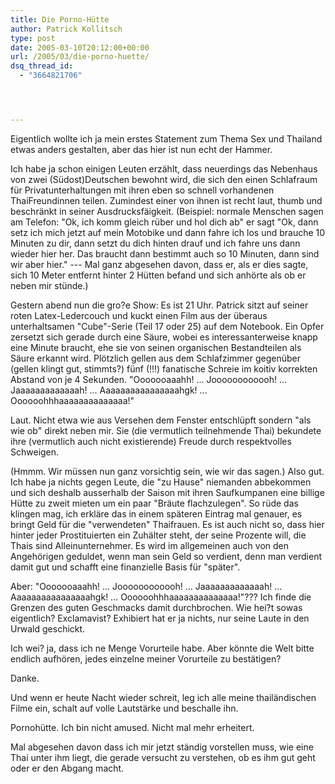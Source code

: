 ```yaml
---
title: Die Porno-Hütte
author: Patrick Kollitsch
type: post
date: 2005-03-10T20:12:00+00:00
url: /2005/03/die-porno-huette/
dsq_thread_id:
  - "3664821706"




---
```

Eigentlich wollte ich ja mein erstes Statement zum Thema Sex und Thailand etwas anders gestalten, aber das hier ist nun echt der Hammer. 

Ich habe ja schon einigen Leuten erzählt, dass neuerdings das Nebenhaus von zwei (Südost)Deutschen bewohnt wird, die sich den einen Schlafraum für Privatunterhaltungen mit ihren eben so schnell vorhandenen ThaiFreundinnen teilen. Zumindest einer von ihnen ist recht laut, thumb und beschränkt in seiner Ausdrucksfäigkeit. (Beispiel: normale Menschen sagen am Telefon: "Ok, ich komm gleich rüber und hol dich ab" er sagt "Ok, dann setz ich mich jetzt auf mein Motobike und dann fahre ich los und brauche 10 Minuten zu dir, dann setzt du dich hinten drauf und ich fahre uns dann wieder hier her. Das braucht dann bestimmt auch so 10 Minuten, dann sind wir aber hier." --- Mal ganz abgesehen davon, dass er, als er dies sagte, sich 10 Meter entfernt hinter 2 Hütten befand und sich anhörte als ob er neben mir stünde.)

Gestern abend nun die gro?e Show: Es ist 21 Uhr. Patrick sitzt auf seiner roten Latex-Ledercouch und kuckt einen Film aus der überaus unterhaltsamen "Cube"-Serie (Teil 17 oder 25) auf dem Notebook. Ein Opfer zersetzt sich gerade durch eine Säure, wobei es interessanterweise knapp eine Minute braucht, ehe sie von seinen organischen Bestandteilen als Säure erkannt wird. Plötzlich gellen aus dem Schlafzimmer gegenüber (gellen klingt gut, stimmts?) fünf (!!!) fanatische Schreie im koitiv korrekten Abstand von je 4 Sekunden. "Ooooooaaahh! ... Joooooooooooh! ... Jaaaaaaaaaaaaah! ... Aaaaaaaaaaaaaaaahgk! ... Oooooohhhaaaaaaaaaaaaaa!"

Laut. Nicht etwa wie aus Versehen dem Fenster entschlüpft sondern "als wie ob" direkt neben mir. Sie (die vermutlich teilnehmende Thai) bekundete ihre (vermutlich auch nicht existierende) Freude durch respektvolles Schweigen.

(Hmmm. Wir müssen nun ganz vorsichtig sein, wie wir das sagen.) Also gut. Ich habe ja nichts gegen Leute, die "zu Hause" niemanden abbekommen und sich deshalb ausserhalb der Saison mit ihren Saufkumpanen eine billige Hütte zu zweit mieten um ein paar "Bräute flachzulegen". So rüde das klingen mag, ich erkläre das in einem späteren Eintrag mal genauer, es bringt Geld für die "verwendeten" Thaifrauen. Es ist auch nicht so, dass hier hinter jeder Prostituierten ein Zuhälter steht, der seine Prozente will, die Thais sind Alleinunternehmer. Es wird im allgemeinen auch von den Angehörigen geduldet, wenn man sein Geld so verdient, denn man verdient damit gut und schafft eine finanzielle Basis für "später".

Aber: "Ooooooaaahh! ... Joooooooooooh! ... Jaaaaaaaaaaaaah! ... Aaaaaaaaaaaaaaaahgk! ... Oooooohhhaaaaaaaaaaaaaa!"??? Ich finde die Grenzen des guten Geschmacks damit durchbrochen. Wie hei?t sowas eigentlich? Exclamavist? Exhibiert hat er ja nichts, nur seine Laute in den Urwald geschickt.

Ich wei? ja, dass ich ne Menge Vorurteile habe. Aber könnte die Welt bitte endlich aufhören, jedes einzelne meiner Vorurteile zu bestätigen?

Danke.

Und wenn er heute Nacht wieder schreit, leg ich alle meine thailändischen Filme ein, schalt auf volle Lautstärke und beschalle ihn.

Pornohütte. Ich bin nicht amused. Nicht mal mehr erheitert.

Mal abgesehen davon dass ich mir jetzt ständig vorstellen muss, wie eine Thai unter ihm liegt, die gerade versucht zu verstehen, ob es ihm gut geht oder er den Abgang macht.
